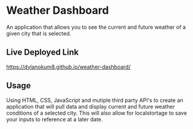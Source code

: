 # Weather Dashboard

An application that allows you to see the current and future weather of a given city that is selected.

## Live Deployed Link
https://dylanokum8.github.io/weather-dashboard/

## Usage

Using HTML, CSS, JavaScript and mutiple third party API's to create an application that will pull data and display current and future weather conditions of a selected city. This will also allow for localstortage to save your inputs to reference at a later date.

